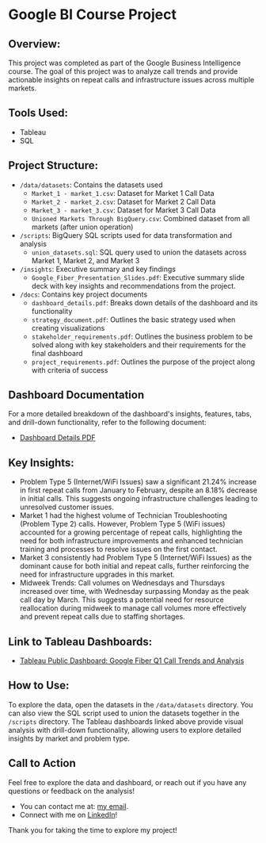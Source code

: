 # Google BI Course Project

## Overview:
This project was completed as part of the Google Business Intelligence course. The goal of this project was to analyze call trends and provide actionable insights on repeat calls and infrastructure issues across multiple markets.

## Tools Used:
- Tableau
- SQL

## Project Structure:
- `/data/datasets`: Contains the datasets used
  - `Market_1 - market_1.csv`: Dataset for Market 1 Call Data
  - `Market_2 - market_2.csv`: Dataset for Market 2 Call Data
  - `Market_3 - market_3.csv`: Dataset for Market 3 Call Data
  - `Unioned Markets Through BigQuery.csv`: Combined dataset from all markets (after union operation)
- `/scripts`: BigQuery SQL scripts used for data transformation and analysis
  - `union_datasets.sql`: SQL query used to union the datasets across Market 1, Market 2, and Market 3
- `/insights`: Executive summary and key findings
  - `Google_Fiber_Presentation_Slides.pdf`: Executive summary slide deck with key insights and recommendations from the project.
- `/docs`: Contains key project documents
  - `dashboard_details.pdf`: Breaks down details of the dashboard and its functionality
  - `strategy_document.pdf`: Outlines the basic strategy used when creating visualizations
  - `stakeholder_requirements.pdf`: Outlines the business problem to be solved along with key stakeholders and their requirements for the final dashboard
  - `project_requirements.pdf`: Outlines the purpose of the project along with criteria of success


## Dashboard Documentation
For a more detailed breakdown of the dashboard's insights, features, tabs, and drill-down functionality, refer to the following document:
- [Dashboard Details PDF](./docs/dashboard_details.pdf)

## Key Insights:
- Problem Type 5 (Internet/WiFi Issues) saw a significant 21.24% increase in first repeat calls from January to February, despite an 8.18% decrease in initial calls. This suggests ongoing infrastructure challenges leading to unresolved customer issues.
- Market 1 had the highest volume of Technician Troubleshooting (Problem Type 2) calls. However, Problem Type 5 (WiFi issues) accounted for a growing percentage of repeat calls, highlighting the need for both infrastructure improvements and enhanced technician training and processes to resolve issues on the first contact.
- Market 3 consistently had Problem Type 5 (Internet/WiFi Issues) as the dominant cause for both initial and repeat calls, further reinforcing the need for infrastructure upgrades in this market.
- Midweek Trends: Call volumes on Wednesdays and Thursdays increased over time, with Wednesday surpassing Monday as the peak call day by March. This suggests a potential need for resource reallocation during midweek to manage call volumes more effectively and prevent repeat calls due to staffing shortages.

## Link to Tableau Dashboards:
- [Tableau Public Dashboard: Google Fiber Q1 Call Trends and Analysis](https://public.tableau.com/views/CourseProjectGoogleFiberRepeatCallTrendsandInsights/Tables?:language=en-US&:sid=&:redirect=auth&:display_count=n&:origin=viz_share_link)

## How to Use:
To explore the data, open the datasets in the `/data/datasets` directory. You can also view the SQL script used to union the datasets together in the `/scripts` directory. The Tableau dashboards linked above provide visual analysis with drill-down functionality, allowing users to explore detailed insights by market and problem type.

## Call to Action
Feel free to explore the data and dashboard, or reach out if you have any questions or feedback on the analysis!

- You can contact me at: [my email](miles.databi@gmail.com).
- Connect with me on [LinkedIn](www.linkedin.com/in/miles-m-davidson)!

Thank you for taking the time to explore my project!


